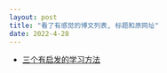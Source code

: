 ```yaml
---
layout: post
title: "看了有感觉的博文列表, 标题和原网址"
date: 2022-4-28 
---
```


- [三个有启发的学习方法](https://www.ruanyifeng.com/blog/2022/04/weekly-issue-202.html)